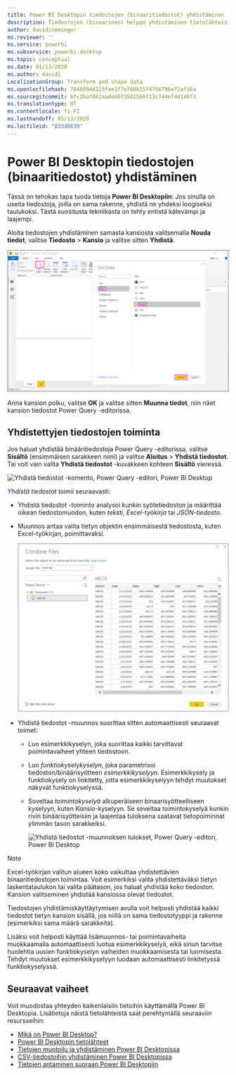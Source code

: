 ```yaml
---
title: Power BI Desktopin tiedostojen (binaaritiedostot) yhdistäminen
description: Tiedostojen (binaarinen) helppo yhdistäminen tietolähteisiin Power BI Desktopissa
author: davidiseminger
ms.reviewer: ''
ms.service: powerbi
ms.subservice: powerbi-desktop
ms.topic: conceptual
ms.date: 01/13/2020
ms.author: davidi
LocalizationGroup: Transform and shape data
ms.openlocfilehash: 7840894d123fae1f7e760b15f4756796ef2af16a
ms.sourcegitcommit: bfc2baf862aade6873501566f13c744efdd146f3
ms.translationtype: HT
ms.contentlocale: fi-FI
ms.lasthandoff: 05/13/2020
ms.locfileid: "83348639"
---
```

# <a name="combine-files-binaries-in-power-bi-desktop"></a>Power BI Desktopin tiedostojen (binaaritiedostot) yhdistäminen

Tässä on tehokas tapa tuoda tietoja **Power BI Desktopiin**: Jos sinulla on useita tiedostoja, joilla on sama rakenne, yhdistä ne yhdeksi loogiseksi taulukoksi. Tästä suositusta tekniikasta on tehty entistä kätevämpi ja laajempi.

Aloita tiedostojen yhdistäminen samasta kansiosta valitsemalla **Nouda tiedot**, valitse **Tiedosto** > **Kansio** ja valitse sitten **Yhdistä**.

![Kansiotiedostoon yhdistäminen, Hanki tiedot -valintaikkuna, Power BI Desktop](media/desktop-combine-binaries/combine-binaries_1.png)

Anna kansion polku, valitse **OK** ja valitse sitten **Muunna tiedot**, niin näet kansion tiedostot Power Query -editorissa.

## <a name="combine-files-behavior"></a>Yhdistettyjen tiedostojen toiminta

Jos haluat yhdistää binääritiedostoja Power Query -editorissa, valitse **Sisältö** (ensimmäisen sarakkeen nimi) ja valitse **Aloitus** > **Yhdistä tiedostot**. Tai voit vain valita **Yhdistä tiedostot** -kuvakkeen kohteen **Sisältö** vieressä.

![Yhdistä tiedostot -komento, Power Query -editori, Power BI Desktop](media/desktop-combine-binaries/combine-binaries_2a.png)

*Yhdistä tiedostot* toimii seuraavasti:

* Yhdistä tiedostot -toiminto analysoi kunkin syötetiedoston ja määrittää oikean tiedostomuodon, kuten *teksti*, *Excel-työkirja* tai *JSON-tiedosto*.
* Muunnos antaa valita tietyn objektin ensimmäisestä tiedostosta, kuten Excel-työkirjan, poimittavaksi.
  
  ![Yhdistä tiedostot -valintaikkuna, Power Query -editori, Power BI Desktop](media/desktop-combine-binaries/combine-binaries_3.png)
* Yhdistä tiedostot -muunnos suorittaa sitten automaattisesti seuraavat toimet:
  
  * Luo esimerkkikyselyn, joka suorittaa kaikki tarvittavat poimintavaiheet yhteen tiedostoon.
  * Luo *funktiokyselykyselyn*, joka parametrisoi tiedoston/binäärisyötteen *esimerkkikyselyyn*. Esimerkkikysely ja funktiokysely on linkitetty, jotta esimerkkikyselyyn tehdyt muutokset näkyvät funktiokyselyssä.
  * Soveltaa *toimintokyselyä* alkuperäiseen binaarisyötteelliseen kyselyyn, kuten *Kansio*-kyselyyn. Se soveltaa toimintokyselyä kunkin rivin binäärisyötteisiin ja laajentaa tuloksena saatavat tietopoiminnat ylimmän tason sarakkeiksi.

    ![Yhdistä tiedostot -muunnoksen tulokset, Power Query -editori, Power BI Desktop](media/desktop-combine-binaries/combine-binaries_4.png)

> [!NOTE]
> Excel-työkirjan valitun alueen koko vaikuttaa yhdistettävien binaaritiedostojen toimintaa. Voit esimerkiksi valita yhdistettäväksi tietyn laskentataulukon tai valita päätason, jos haluat yhdistää koko tiedoston. Kansion valitseminen yhdistää kansiossa olevat tiedostot. 

Tiedostojen yhdistämiskäyttäytymisen avulla voit helposti yhdistää kaikki tiedostot tietyn kansion sisällä, jos niillä on sama tiedostotyyppi ja rakenne (esimerkiksi sama määrä sarakkeita).

Lisäksi voit helposti käyttää lisämuunnos- tai poimintavaiheita muokkaamalla automaattisesti luotua esimerkkikyselyä, eikä sinun tarvitse huolehtia uusien funktiokyselyn vaiheiden muokkaamisesta tai luomisesta. Tehdyt muutokset esimerkkikyselyyn luodaan automaattisesti linkitetyssä funktiokyselyssä.

## <a name="next-steps"></a>Seuraavat vaiheet

Voit muodostaa yhteyden kaikenlaisiin tietoihin käyttämällä Power BI Desktopia. Lisätietoja näistä tietolähteistä saat perehtymällä seuraaviin resursseihin:

* [Mikä on Power BI Desktop?](../fundamentals/desktop-what-is-desktop.md)
* [Power BI Desktopin tietolähteet](../connect-data/desktop-data-sources.md)
* [Tietojen muotoilu ja yhdistäminen Power BI Desktopissa](../connect-data/desktop-shape-and-combine-data.md)
* [CSV-tiedostoihin yhdistäminen Power BI Desktopissa](../connect-data/desktop-connect-csv.md)
* [Tietojen antaminen suoraan Power BI Desktopiin](../connect-data/desktop-enter-data-directly-into-desktop.md)
